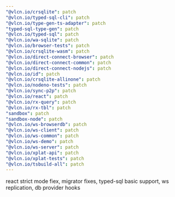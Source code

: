```yaml
---
"@vlcn.io/crsqlite": patch
"@vlcn.io/typed-sql-cli": patch
"@vlcn.io/type-gen-ts-adapter": patch
"typed-sql-type-gen": patch
"@vlcn.io/typed-sql": patch
"@vlcn.io/wa-sqlite": patch
"@vlcn.io/browser-tests": patch
"@vlcn.io/crsqlite-wasm": patch
"@vlcn.io/direct-connect-browser": patch
"@vlcn.io/direct-connect-common": patch
"@vlcn.io/direct-connect-nodejs": patch
"@vlcn.io/id": patch
"@vlcn.io/crsqlite-allinone": patch
"@vlcn.io/nodeno-tests": patch
"@vlcn.io/sync-p2p": patch
"@vlcn.io/react": patch
"@vlcn.io/rx-query": patch
"@vlcn.io/rx-tbl": patch
"sandbox": patch
"sandbox-node": patch
"@vlcn.io/ws-browserdb": patch
"@vlcn.io/ws-client": patch
"@vlcn.io/ws-common": patch
"@vlcn.io/ws-demo": patch
"@vlcn.io/ws-server": patch
"@vlcn.io/xplat-api": patch
"@vlcn.io/xplat-tests": patch
"@vlcn.io/tsbuild-all": patch
---
```


react strict mode fiex, migrator fixes, typed-sql basic support, ws replication, db provider hooks
